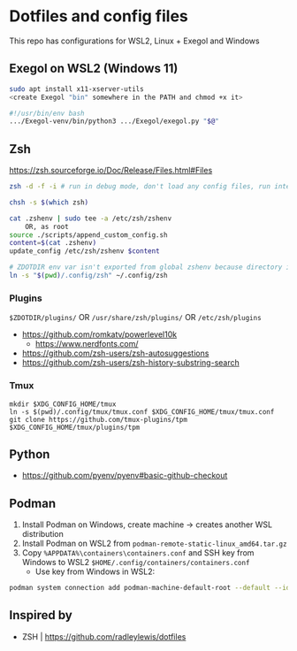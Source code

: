 # Dotfiles and config files

This repo has configurations for WSL2, Linux + Exegol and Windows


## Exegol on WSL2 (Windows 11)

``` Bash
sudo apt install x11-xserver-utils
<create Exegol "bin" somewhere in the PATH and chmod +x it>

#!/usr/bin/env bash
.../Exegol-venv/bin/python3 .../Exegol/exegol.py "$@"
```

## Zsh

https://zsh.sourceforge.io/Doc/Release/Files.html#Files

``` Bash
zsh -d -f -i # run in debug mode, don't load any config files, run interactively

chsh -s $(which zsh)

cat .zshenv | sudo tee -a /etc/zsh/zshenv
    OR, as root
source ./scripts/append_custom_config.sh
content=$(cat .zshenv)
update_config /etc/zsh/zshenv $content

# ZDOTDIR env var isn't exported from global zshenv because directory is not yet linked
ln -s "$(pwd)/.config/zsh" ~/.config/zsh
```

### Plugins
`$ZDOTDIR/plugins/` OR `/usr/share/zsh/plugins/` OR `/etc/zsh/plugins`
- https://github.com/romkatv/powerlevel10k
    - https://www.nerdfonts.com/
- https://github.com/zsh-users/zsh-autosuggestions
- https://github.com/zsh-users/zsh-history-substring-search

### Tmux

```
mkdir $XDG_CONFIG_HOME/tmux
ln -s $(pwd)/.config/tmux/tmux.conf $XDG_CONFIG_HOME/tmux/tmux.conf
git clone https://github.com/tmux-plugins/tpm $XDG_CONFIG_HOME/tmux/plugins/tpm
```

## Python

- https://github.com/pyenv/pyenv#basic-github-checkout

## Podman

1. Install Podman on Windows, create machine -> creates another WSL distribution
2. Install Podman on WSL2 from `podman-remote-static-linux_amd64.tar.gz`
3. Copy `%APPDATA%\containers\containers.conf` and SSH key from Windows to WSL2 `$HOME/.config/containers/containers.conf`
    * Use key from Windows in WSL2:

``` Bash
podman system connection add podman-machine-default-root --default --identity /mnt/c/Users/$WIN_USER/.ssh/podman-machine-default ssh://root@127.0.0.1:$PORT/run/podman/podman.sock
```

## Inspired by

- ZSH | https://github.com/radleylewis/dotfiles
